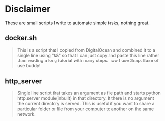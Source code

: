 # Disclaimer
These are small scripts I write to automate simple tasks, nothing great.

## docker.sh
> This is a script that I copied from DigitalOcean and combined it to a single line using "&&" so that I can just copy and paste this line rather 
> than reading a long tutorial with many steps. now I use Snap. Ease of use buddy!

## http_server
> Single line script that takes an argument as file path and starts python http.server module(inbuilt) in that directory.
> If there is no argument the current directory is served. This is useful if you want to share a particular folder or file from your computer to 
> another on the same network.

